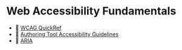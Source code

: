 # Web Accessibility Fundamentals
- 🔗 [WCAG QuickRef](https://www.w3.org/WAI/WCAG21/quickref/)
- 🔗 [Authoring Tool Accessibility Guidelines](https://www.w3.org/WAI/standards-guidelines/atag/)
- 🔗 [ARIA](https://developer.mozilla.org/en-US/docs/Web/Accessibility/ARIA)


<!--
WCAG POUR
ARIA extend html but do not replace semantic html
First aria rule (If you can use a native HTML element or attribute with the semantics and behavior you require already built in, instead of re-purposing an element and adding an ARIA role, state or property to make it accessible, then do so.)
-->